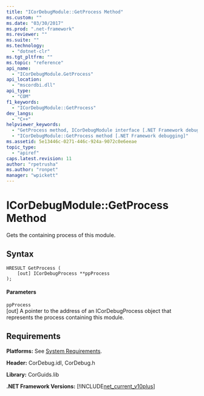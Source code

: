 ```yaml
---
title: "ICorDebugModule::GetProcess Method"
ms.custom: ""
ms.date: "03/30/2017"
ms.prod: ".net-framework"
ms.reviewer: ""
ms.suite: ""
ms.technology: 
  - "dotnet-clr"
ms.tgt_pltfrm: ""
ms.topic: "reference"
api_name: 
  - "ICorDebugModule.GetProcess"
api_location: 
  - "mscordbi.dll"
api_type: 
  - "COM"
f1_keywords: 
  - "ICorDebugModule::GetProcess"
dev_langs: 
  - "C++"
helpviewer_keywords: 
  - "GetProcess method, ICorDebugModule interface [.NET Framework debugging]"
  - "ICorDebugModule::GetProcess method [.NET Framework debugging]"
ms.assetid: 5e13446c-0271-446c-924a-9072c0e6eeae
topic_type: 
  - "apiref"
caps.latest.revision: 11
author: "rpetrusha"
ms.author: "ronpet"
manager: "wpickett"
---
```

# ICorDebugModule::GetProcess Method
Gets the containing process of this module.  
  
## Syntax  
  
```  
HRESULT GetProcess (  
    [out] ICorDebugProcess **ppProcess  
);  
```  
  
#### Parameters  
 `ppProcess`  
 [out] A pointer to the address of an ICorDebugProcess object that represents the process containing this module.  
  
## Requirements  
 **Platforms:** See [System Requirements](../../../../docs/framework/get-started/system-requirements.md).  
  
 **Header:** CorDebug.idl, CorDebug.h  
  
 **Library:** CorGuids.lib  
  
 **.NET Framework Versions:** [!INCLUDE[net_current_v10plus](../../../../includes/net-current-v10plus-md.md)]
